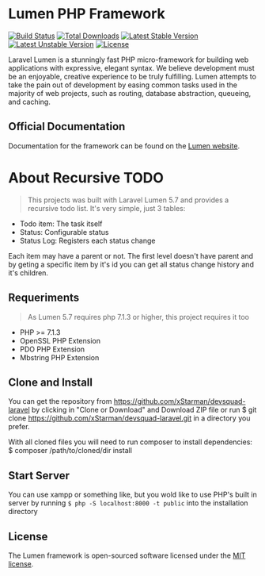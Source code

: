# Lumen PHP Framework

[![Build Status](https://travis-ci.org/laravel/lumen-framework.svg)](https://travis-ci.org/laravel/lumen-framework)
[![Total Downloads](https://poser.pugx.org/laravel/lumen-framework/d/total.svg)](https://packagist.org/packages/laravel/lumen-framework)
[![Latest Stable Version](https://poser.pugx.org/laravel/lumen-framework/v/stable.svg)](https://packagist.org/packages/laravel/lumen-framework)
[![Latest Unstable Version](https://poser.pugx.org/laravel/lumen-framework/v/unstable.svg)](https://packagist.org/packages/laravel/lumen-framework)
[![License](https://poser.pugx.org/laravel/lumen-framework/license.svg)](https://packagist.org/packages/laravel/lumen-framework)

Laravel Lumen is a stunningly fast PHP micro-framework for building web applications with expressive, elegant syntax. We believe development must be an enjoyable, creative experience to be truly fulfilling. Lumen attempts to take the pain out of development by easing common tasks used in the majority of web projects, such as routing, database abstraction, queueing, and caching.

## Official Documentation

Documentation for the framework can be found on the [Lumen website](https://lumen.laravel.com/docs).

# About Recursive TODO
>This projects was built with Laravel Lumen 5.7 and provides a recursive todo list.
It's very simple, just 3 tables:
- Todo item: The task itself
- Status: Configurable status
- Status Log: Registers each status change

Each item may have a parent or not. The first level doesn't have parent and by geting a specific item by it's id you can get all status change history and it's children.

## Requeriments
> As Lumen 5.7 requires php 7.1.3 or higher, this project requires it too

- PHP >= 7.1.3
- OpenSSL PHP Extension
- PDO PHP Extension
- Mbstring PHP Extension

## Clone and Install
You can get the repository from https://github.com/xStarman/devsquad-laravel by clicking in "Clone or Download" and Download ZIP file or run $ git clone https://github.com/xStarman/devsquad-laravel.git in a directory you prefer.

With all cloned files you will need to run composer to install dependencies:
$ composer /path/to/cloned/dir install

## Start Server
You can use xampp or something like, but you wold like to use PHP's built in server by running `$ php -S localhost:8000 -t public` into the installation directory




## License

The Lumen framework is open-sourced software licensed under the [MIT license](https://opensource.org/licenses/MIT).
